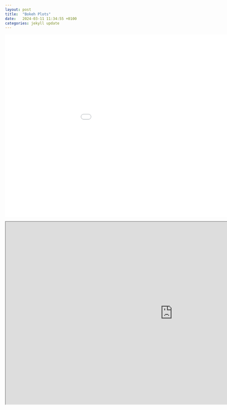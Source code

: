 ```yaml
---
layout: post
title:  "Bokeh Plots"
date:   2024-03-11 11:34:55 +0100
categories: jekyll update
---
```


<embed 
       type="text/html" 
       src="periodic.html"
       width="1100"
       height="600"
       >
</embed>

<iframe 
   src="https://maxstalzer.github.io/jekyll/update/2024/03/11/periodic.html"
   width="1100"
   height="600"
></iframe>
